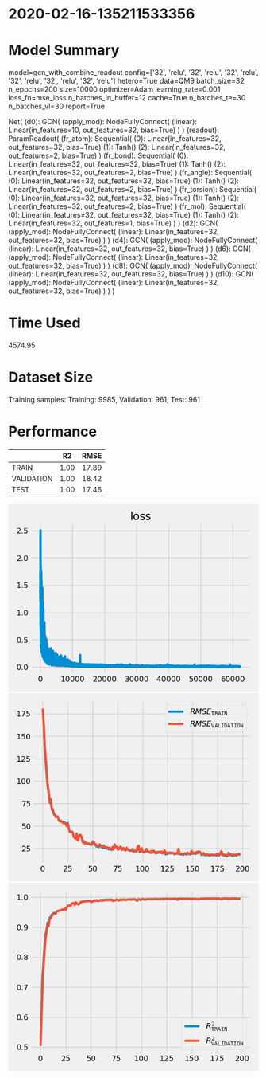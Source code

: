 2020-02-16-135211533356
===========================
# Model Summary
model=gcn_with_combine_readout
config=['32', 'relu', '32', 'relu', '32', 'relu', '32', 'relu', '32', 'relu', '32', 'relu']
hetero=True
data=QM9
batch_size=32
n_epochs=200
size=10000
optimizer=Adam
learning_rate=0.001
loss_fn=mse_loss
n_batches_in_buffer=12
cache=True
n_batches_te=30
n_batches_vl=30
report=True

Net(
  (d0): GCN(
    (apply_mod): NodeFullyConnect(
      (linear): Linear(in_features=10, out_features=32, bias=True)
    )
  )
  (readout): ParamReadout(
    (fr_atom): Sequential(
      (0): Linear(in_features=32, out_features=32, bias=True)
      (1): Tanh()
      (2): Linear(in_features=32, out_features=2, bias=True)
    )
    (fr_bond): Sequential(
      (0): Linear(in_features=32, out_features=32, bias=True)
      (1): Tanh()
      (2): Linear(in_features=32, out_features=2, bias=True)
    )
    (fr_angle): Sequential(
      (0): Linear(in_features=32, out_features=32, bias=True)
      (1): Tanh()
      (2): Linear(in_features=32, out_features=2, bias=True)
    )
    (fr_torsion): Sequential(
      (0): Linear(in_features=32, out_features=32, bias=True)
      (1): Tanh()
      (2): Linear(in_features=32, out_features=2, bias=True)
    )
    (fr_mol): Sequential(
      (0): Linear(in_features=32, out_features=32, bias=True)
      (1): Tanh()
      (2): Linear(in_features=32, out_features=1, bias=True)
    )
  )
  (d2): GCN(
    (apply_mod): NodeFullyConnect(
      (linear): Linear(in_features=32, out_features=32, bias=True)
    )
  )
  (d4): GCN(
    (apply_mod): NodeFullyConnect(
      (linear): Linear(in_features=32, out_features=32, bias=True)
    )
  )
  (d6): GCN(
    (apply_mod): NodeFullyConnect(
      (linear): Linear(in_features=32, out_features=32, bias=True)
    )
  )
  (d8): GCN(
    (apply_mod): NodeFullyConnect(
      (linear): Linear(in_features=32, out_features=32, bias=True)
    )
  )
  (d10): GCN(
    (apply_mod): NodeFullyConnect(
      (linear): Linear(in_features=32, out_features=32, bias=True)
    )
  )
)
# Time Used 
4574.95

# Dataset Size
Training samples: 
Training: 9985, Validation: 961, Test: 961
# Performance
|              |R2            |RMSE          |
|------------- |------------- |------------- |
|TRAIN         |1.00          |17.89         |
|VALIDATION    |1.00          |18.42         |
|TEST          |1.00          |17.46         |

<div align="center"><img src="loss.jpg" width="600"></div>
<div align="center"><img src="RMSE.jpg" width="600"></div>
<div align="center"><img src="R2.jpg" width="600"></div>